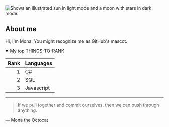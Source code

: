 <picture>
  <source media="(prefers-color-scheme: dark)" srcset="https://user-images.githubusercontent.com/25423296/163456776-7f95b81a-f1ed-45f7-b7ab-8fa810d529fa.png">
  <source media="(prefers-color-scheme: light)" srcset="https://user-images.githubusercontent.com/25423296/163456779-a8556205-d0a5-45e2-ac17-42d089e3c3f8.png">
  <img alt="Shows an illustrated sun in light mode and a moon with stars in dark mode." src="https://user-images.githubusercontent.com/25423296/163456779-a8556205-d0a5-45e2-ac17-42d089e3c3f8.png">
</picture>

## About me

Hi, I'm Mona. You might recognize me as GitHub's mascot.

<details open>
<summary>My top THINGS-TO-RANK</summary>

| Rank | Languages  |
|-----:|------------|
|     1| C#         |
|     2| SQL        |
|     3| Javascript |

</details>


---
> If we pull together and commit ourselves, then we can push through anything.
> 
— Mona the Octocat

<!-- COMMENT, WON'T BE SHOWN -->

